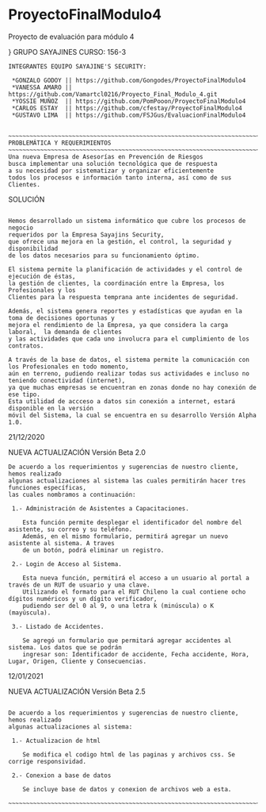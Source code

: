 # ProyectoFinalModulo4
Proyecto de evaluación para módulo 4

}
GRUPO SAYAJINES
CURSO: 156-3
~~~~~~~~~~~~~~~~~~~~~~~~~~~~~~~~~~~~~~~~~~~~~~~~~~~~~~~~~~~~~~~~~~~~~~~~~~~~~~~~~~~~~~~~~~~~~~~~~~~~~~~~~~~~~~~~~~~~~~~~
INTEGRANTES EQUIPO SAYAJINE'S SECURITY:

 *GONZALO GODOY || https://github.com/Gongodes/ProyectoFinalModulo4
 *VANESSA AMARO || https://github.com/Vamartcl0216/Proyecto_Final_Modulo_4.git
 *YOSSIE MUÑOZ  || https://github.com/PomPooon/ProyectoFinalModulo4
 *CARLOS ESTAY  || https://github.com/cfestay/ProyectoFinalModulo4
 *GUSTAVO LIMA  || https://github.com/FSJGus/EvaluacionFinalModulo4


~~~~~~~~~~~~~~~~~~~~~~~~~~~~~~~~~~~~~~~~~~~~~~~~~~~~~~~~~~~~~~~~~~~~~~~~~~~~~~~~~~~~~~~~~~~~~~~~~~~~~~~~~~~~~~~~~~~~~~~
PROBLEMÁTICA Y REQUERIMIENTOS
~~~~~~~~~~~~~~~~~~~~~~~~~~~~~~~~~~~~~~~~~~~~~~~~~~~~~~~~~~~~~~~~~~~~~~~~~~~~~~~~~~~~~~~~~~~~~~~~~~~~~~~~~~~~~~~~~~~~~~~
Una nueva Empresa de Asesorías en Prevención de Riesgos 
busca implementar una solución tecnológica que de respuesta 
a su necesidad por sistematizar y organizar eficientemente 
todos los procesos e información tanto interna, así como de sus Clientes.
~~~~~~~~~~~~~~~~~~~~~~~~~~~~~~~~~~~~~~~~~~~~~~~~~~~~~~~~~~~~~~~~~~~~~~~~~~~~~~~~~~~~~~~~~~~~~~~~~~~~~~~~~~~~~~~~~~~~~~~~
SOLUCIÓN
~~~~~~~~~~~~~~~~~~~~~~~~~~~~~~~~~~~~~~~~~~~~~~~~~~~~~~~~~~~~~~~~~~~~~~~~~~~~~~~~~~~~~~~~~~~~~~~~~~~~~~~~~~~~~~~~~~~~~~~~

Hemos desarrollado un sistema informático que cubre los procesos de negocio 
requeridos por la Empresa Sayajins Security,
que ofrece una mejora en la gestión, el control, la seguridad y disponibilidad
de los datos necesarios para su funcionamiento óptimo.  

El sistema permite la planificación de actividades y el control de ejecución de éstas, 
la gestión de clientes, la coordinación entre la Empresa, los Profesionales y los 
Clientes para la respuesta temprana ante incidentes de seguridad. 

Además, el sistema genera reportes y estadísticas que ayudan en la toma de decisiones oportunas y
mejora el rendimiento de la Empresa, ya que considera la carga laboral,  la demanda de clientes 
y las actividades que cada uno involucra para el cumplimiento de los contratos.
 
A través de la base de datos, el sistema permite la comunicación con los Profesionales en todo momento, 
aún en terreno, pudiendo realizar todas sus actividades e incluso no teniendo conectividad (internet), 
ya que muchas empresas se encuentran en zonas donde no hay conexión de ese tipo. 
Esta utilidad de accceso a datos sin conexión a internet, estará disponible en la versión 
móvil del Sistema, la cual se encuentra en su desarrollo Versión Alpha 1.0.

~~~~~~~~~~~~~~~~~~~~~~~~~~~~~~~~~~~~~~~~~~~~~~~~~~~~~~~~~~~~~~~~~~~~~~~~~~~~~~~~~~~~~~~~~~~~~~~~~~~~~~~~~~~~~~~~~~~~~~~~~~~
21/12/2020

NUEVA ACTUALIZACIÓN Versión Beta 2.0

~~~~~~~~~~~~~~~~~~~~~~~~~~~~~~~~~~~~~~~~~~~~~~~~~~~~~~~~~~~~~~~~~~~~~~~~~~~~~~~~~~~~~~~~~~~~~~~~~~~~~~~~~~~~~~~~~~~~~~~~~~~
De acuerdo a los requerimientos y sugerencias de nuestro cliente, hemos realizado
algunas actualizaciones al sistema las cuales permitirán hacer tres funciones específicas,
las cuales nombramos a continuación:

 1.- Administración de Asistentes a Capacitaciones.

	Esta función permite desplegar el identificador del nombre del asistente, su correo y su teléfono. 
	Además, en el mismo formulario, permitirá agregar un nuevo asistente al sistema. A traves
	de un botón, podrá eliminar un registro.

 2.- Login de Acceso al Sistema.
	
	Esta nueva función, permitirá el acceso a un usuario al portal a través de un RUT de usuario y una clave.
	Utilizando el formato para el RUT Chileno la cual contiene ocho dígitos numéricos y un dígito verificador,
	pudiendo ser del 0 al 9, o una letra k (minúscula) o K (mayúscula).

 3.- Listado de Accidentes.

	Se agregó un formulario que permitará agregar accidentes al sistema. Los datos que se podrán 
	ingresar son: Identificador de accidente, Fecha accidente, Hora, Lugar, Origen, Cliente y Consecuencias.

~~~~~~~~~~~~~~~~~~~~~~~~~~~~~~~~~~~~~~~~~~~~~~~~~~~~~~~~~~~~~~~~~~~~~~~~~~~~~~~~~~~~~~~~~~~~~~~~~~~~~~~~~~~~~~~~~~~~~~~~~~~
12/01/2021

NUEVA ACTUALIZACIÓN Versión Beta 2.5
~~~~~~~~~~~~~~~~~~~~~~~~~~~~~~~~~~~~~~~~~~~~~~~~~~~~~~~~~~~~~~~~~~~~~~~~~~~~~~~~~~~~~~~~~~~~~~~~~~~~~~~~~~~~~~~~~~~~~~~~~~~

De acuerdo a los requerimientos y sugerencias de nuestro cliente, hemos realizado
algunas actualizaciones al sistema:

 1.- Actualizacion de html

	Se modifica el codigo html de las paginas y archivos css. Se corrige responsividad.

 2.- Conexion a base de datos

	Se incluye base de datos y conexion de archivos web a esta.

~~~~~~~~~~~~~~~~~~~~~~~~~~~~~~~~~~~~~~~~~~~~~~~~~~~~~~~~~~~~~~~~~~~~~~~~~~~~~~~~~~~~~~~~~~~~~~~~~~~~~~~~~~~~~~~~~~~~~~~~





